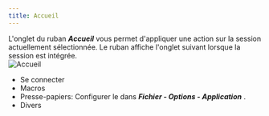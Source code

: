 ```yaml
---
title: Accueil
---
```

L'onglet du ruban ***Accueil*** vous permet d'appliquer une action sur la session actuellement sélectionnée. Le ruban affiche l'onglet suivant lorsque la session est intégrée.  
![Accueil](/img/fr/rdm/windows/clip10672.png) 

* Se connecter 
* Macros 
* Presse-papiers: Configurer le dans ***Fichier - Options - Application*** . 
* Divers 
